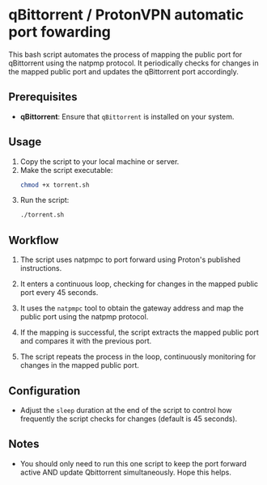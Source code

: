 # qBittorrent / ProtonVPN automatic port fowarding

This bash script automates the process of mapping the public port for qBittorrent using the natpmp protocol. It periodically checks for changes in the mapped public port and updates the qBittorrent port accordingly.

## Prerequisites

- **qBittorrent**: Ensure that `qBittorrent` is installed on your system.

## Usage

1. Copy the script to your local machine or server.
2. Make the script executable:
   ```bash
   chmod +x torrent.sh
   ```
3. Run the script:
   ```bash
   ./torrent.sh
   ```

## Workflow

1. The script uses natpmpc to port forward using Proton's published instructions.

2. It enters a continuous loop, checking for changes in the mapped public port every 45 seconds.

3. It uses the `natpmpc` tool to obtain the gateway address and map the public port using the natpmp protocol.

4. If the mapping is successful, the script extracts the mapped public port and compares it with the previous port.

5. The script repeats the process in the loop, continuously monitoring for changes in the mapped public port.

## Configuration

- Adjust the `sleep` duration at the end of the script to control how frequently the script checks for changes (default is 45 seconds).

## Notes

- You should only need to run this one script to keep the port forward active AND update Qbittorrent simultaneously. Hope this helps.
